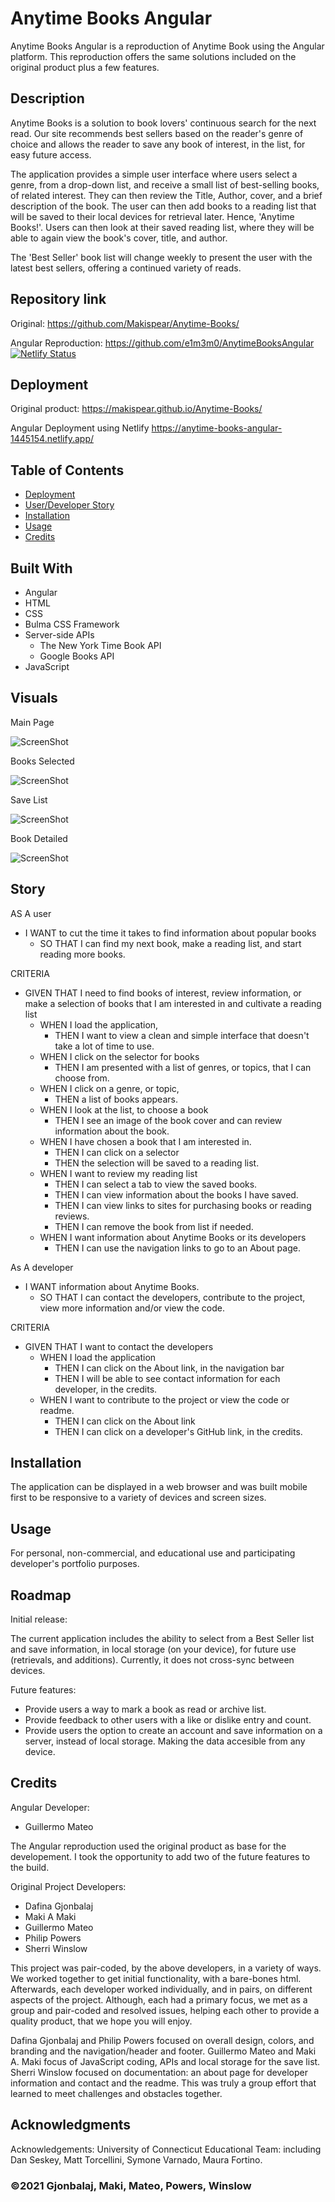 # Anytime Books Angular

Anytime Books Angular is a reproduction of Anytime Book using the Angular platform. This reproduction offers the same solutions included on the original product plus a few features.

## Description

Anytime Books is a solution to book lovers' continuous search for the next read. Our site recommends best sellers based on the reader's genre of choice and allows the reader to save any book of interest, in the list, for easy future access.

The application provides a simple user interface where users select a genre, from a drop-down list, and receive a small list of best-selling books, of related interest.  They can then review the Title, Author, cover, and a brief description of the book.  The user can then add books to a reading list that will be saved to their local devices for retrieval later. Hence, 'Anytime Books!'.  Users can then look at their saved reading list, where they will be able to again view the book's cover, title, and author.

The 'Best Seller' book list will change weekly to present the user with the latest best sellers, offering a continued variety of reads.

## Repository link
Original:
https://github.com/Makispear/Anytime-Books/

Angular Reproduction:
https://github.com/e1m3m0/AnytimeBooksAngular
[![Netlify Status](https://api.netlify.com/api/v1/badges/054ea88e-d124-4cd7-b477-730af3bef09f/deploy-status)](https://app.netlify.com/sites/anytime-books-angular-1445154/deploys)

## Deployment

Original product:
https://makispear.github.io/Anytime-Books/

Angular Deployment using Netlify
https://anytime-books-angular-1445154.netlify.app/

## Table of Contents

- [Deployment](#deployment)
- [User/Developer Story](#story)
- [Installation](#installation)
- [Usage](#usage)
- [Credits](#credits)

## Built With

- Angular
- HTML
- CSS
- Bulma CSS Framework
- Server-side APIs
  - The New York Time Book API
  - Google Books API
- JavaScript

## Visuals

Main Page

![ScreenShot](/readme_files/main_page.jpg)

Books Selected

![ScreenShot](/readme_files/book_selected.jpg)

Save List

![ScreenShot](/readme_files/reading_list.jpg)

Book Detailed

![ScreenShot](/readme_files/book_detailed.jpg)

## Story

AS A user

- I WANT to cut the time it takes to find information about popular books
  - SO THAT I can find my next book, make a reading list, and start reading more books.

CRITERIA

- GIVEN THAT I need to find books of interest, review information, or make a selection of books that I am interested in and cultivate a reading list
  - WHEN I load the application,
    - THEN I want to view a clean and simple interface that doesn't take a lot of time to use.
  - WHEN I click on the selector for books
    - THEN I am presented with a list of genres, or topics, that I can choose from.
  - WHEN I click on a genre, or topic,
    - THEN a list of books appears.
  - WHEN I look at the list, to choose a book
    - THEN I see an image of the book cover and can review information about the book.
  - WHEN I have chosen a book that I am interested in.
    - THEN I can click on a selector
    - THEN the selection will be saved to a reading list.
  - WHEN I want to review my reading list
    - THEN I can select a tab to view the saved books.
    - THEN I can view information about the books I have saved.
    - THEN I can view links to sites for purchasing books or reading reviews.
    - THEN I can remove the book from list if needed.
  - WHEN I want information about Anytime Books or its developers
    - THEN I can use the navigation links to go to an About page.

As A developer

- I WANT information about Anytime Books.
  - SO THAT I can contact the developers, contribute to the project, view more information and/or view the code.

CRITERIA

- GIVEN THAT I want to contact the developers
  - WHEN I load the application
    - THEN I can click on the About link, in the navigation bar
    - THEN I will be able to see contact information for each developer, in the credits.
  - WHEN I want to contribute to the project or view the code or readme.
    - THEN I can click on the About link
    - THEN I can click on a developer's GitHub link, in the credits.

## Installation

The application can be displayed in a web browser and was built mobile first to be responsive to a variety of devices and screen sizes.

## Usage

For personal, non-commercial, and educational use and participating developer's portfolio purposes.

## Roadmap

Initial release: 

The current application includes the ability to select from a Best Seller list and save information, in local storage (on your device), for future use (retrievals, and additions). Currently, it does not cross-sync between devices.

Future features:

- Provide users a way to mark a book as read or archive list.
- Provide feedback to other users with a like or dislike entry and count.
- Provide users the option to create an account and save information on a server, instead of local storage. Making the data accesible from any device.

## Credits

Angular Developer:

- Guillermo Mateo

The Angular reproduction used the original product as base for the developement. I took the opportunity to add two of the future features to the build.

Original Project Developers:

- Dafina Gjonbalaj
- Maki A Maki
- Guillermo Mateo
- Philip Powers
- Sherri Winslow

This project was pair-coded, by the above developers, in a variety of ways. We worked together to get initial functionality, with a bare-bones html. Afterwards, each developer worked individually, and in pairs, on different aspects of the project. Although, each had a primary focus, we met as a group and pair-coded and resolved issues, helping each other to provide a quality product, that we hope you will enjoy.

Dafina Gjonbalaj and Philip Powers focused on overall design, colors, and branding and the navigation/header and footer. Guillermo Mateo and Maki A. Maki focus of JavaScript coding, APIs and local storage for the save list. Sherri Winslow focused on documentation: an about page for developer information and contact and the readme. This was truly a group effort that learned to meet challenges and obstacles together.

## Acknowledgments

Acknowledgements: University of Connecticut Educational Team: including Dan Seskey, Matt Torcellini, Symone Varnado, Maura Fortino.

### ©2021 Gjonbalaj, Maki, Mateo, Powers, Winslow
